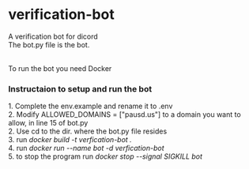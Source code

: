 # verification-bot
A verification bot for dicord<br>
The bot.py file is the bot.<br><br>

To run the bot you need Docker<br>
<h3>Instructaion to setup and run the bot</h3>
1. Complete the env.example and rename it to .env<br>
2. Modify ALLOWED_DOMAINS = ["pausd.us"] to a domain you want to allow, in line 15 of bot.py<br>
2. Use cd to the dir. where the bot.py file resides<br>
3. run <i>docker build -t verfication-bot .</i><br>
4. run <i>docker run --name bot -d verfication-bot</i><br>
5. to stop the program run <i>docker stop --signal SIGKILL bot</i><br>